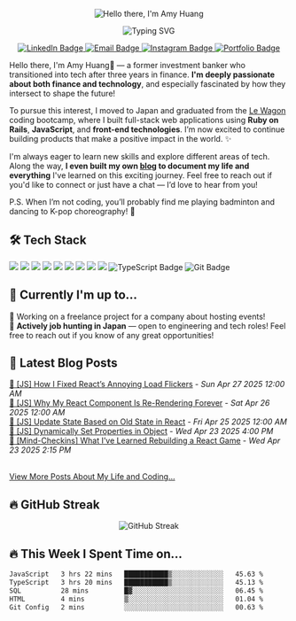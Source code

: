 
<p align="center">
  <img src="https://readme-typing-svg.herokuapp.com?font=Fira+Code&size=26&duration=1&pause=100000&color=4AB1D9&center=true&vCenter=true&width=600&lines=Hello+there%2C+I'm+Amy+Huang" alt="Hello there, I'm Amy Huang" />
</p>


<p align="center">
  <img src="https://readme-typing-svg.herokuapp.com?font=Fira+Code&size=22&pause=1000&color=4AB1D9&center=true&vCenter=true&width=500&lines=Ex-banker+turned+fullstack+engineer;Passionate+towards+finance+and+tech;" alt="Typing SVG" />
</p>
<p align="center">
  <a href="https://www.linkedin.com/in/amyhuang-ntu/" target="_blank">
    <img src="https://img.shields.io/badge/LinkedIn-0A66C2?style=for-the-badge&logo=linkedin&logoColor=white" alt="LinkedIn Badge"/>
  </a>
  <a href="mailto:amy.huang850603@gmail.com">
    <img src="https://img.shields.io/badge/Email-D14836?style=for-the-badge&logo=gmail&logoColor=white" alt="Email Badge"/>
  </a>
  <a href="https://www.instagram.com/zi_ying.h?igsh=aWo1enM0djQxd2ty&utm_source=qr" target="_blank">
    <img src="https://img.shields.io/badge/Instagram-E4405F?style=for-the-badge&logo=instagram&logoColor=white" alt="Instagram Badge"/>
  </a>
  <a href="https://starryamy.github.io/portfolio/" target="_blank">
    <img src="https://img.shields.io/badge/Portfolio-000000?style=for-the-badge&logo=About.me&logoColor=white" alt="Portfolio Badge"/>
  </a>
</p>

Hello there, I'm Amy Huang👋 — a former investment banker who transitioned into tech after three years in finance. **I'm deeply passionate about both finance and technology**, and especially fascinated by how they intersect to shape the future!

To pursue this interest, I moved to Japan and graduated from the [Le Wagon](https://www.lewagon.com/) coding bootcamp, where I built full-stack web applications using **Ruby on Rails**, **JavaScript**, and **front-end technologies**. I’m now excited to continue building products that make a positive impact in the world. ✨

I'm always eager to learn new skills and explore different areas of tech. Along the way, **I even built my own [blog](https://404-peace-not-found.ghost.io/) to document my life and everything** I've learned on this exciting journey. Feel free to reach out if you'd like to connect or just have a chat — I’d love to hear from you!

P.S. When I’m not coding, you’ll probably find me playing badminton and dancing to K-pop choreography! 💃

## 🛠 Tech Stack

<p align="left">
  <img src="https://img.shields.io/badge/Ruby-CC342D?style=for-the-badge&logo=ruby&logoColor=white"/>
  <img src="https://img.shields.io/badge/Rails-CC0000?style=for-the-badge&logo=rubyonrails&logoColor=white"/>
  <img src="https://img.shields.io/badge/Python-3776AB?style=for-the-badge&logo=python&logoColor=white"/>
  <img src="https://img.shields.io/badge/JavaScript-F7DF1E?style=for-the-badge&logo=javascript&logoColor=black"/>
  <img src="https://img.shields.io/badge/React-20232A?style=for-the-badge&logo=react&logoColor=61DAFB"/>
  <img src="https://img.shields.io/badge/Stimulus-2E2E2E?style=for-the-badge&logo=stimulus&logoColor=white"/>
  <img src="https://img.shields.io/badge/Turbo-000000?style=for-the-badge&logo=hotwire&logoColor=white"/>
  <img src="https://img.shields.io/badge/PostgreSQL-4169E1?style=for-the-badge&logo=postgresql&logoColor=white"/>
  <img src="https://img.shields.io/badge/Heroku-430098?style=for-the-badge&logo=heroku&logoColor=white"/>
  <img src="https://img.shields.io/badge/TypeScript-3178C6?style=for-the-badge&logo=TypeScript&logoColor=white" alt="TypeScript Badge"/>
  <img src="https://img.shields.io/badge/Git-F05032?style=for-the-badge&logo=git&logoColor=white" alt="Git Badge"/>
</p>

## 📌 Currently I'm up to...

💼 Working on a freelance project for a company about hosting events! <br>
🗾 **Actively job hunting in Japan** — open to engineering and tech roles! Feel free to reach out if you know of any great opportunities!


## 📝 Latest Blog Posts

<!-- BLOG-POST-LIST:START --><a href="https://404-peace-not-found.ghost.io/js-how-i-fixed-reacts-annoying-load-flickers/">📌 [JS] How I Fixed React’s Annoying Load Flickers</a> - <i>Sun Apr 27 2025 12:00 AM</i><br/><a href="https://404-peace-not-found.ghost.io/js-why-my-react-component-is-re-rendering-forever/">📌 [JS] Why My React Component Is Re-Rendering Forever</a> - <i>Sat Apr 26 2025 12:00 AM</i><br/><a href="https://404-peace-not-found.ghost.io/js-update-state-based-on-old-state-in-react/">📌 [JS] Update State Based on Old State in React</a> - <i>Fri Apr 25 2025 12:00 AM</i><br/><a href="https://404-peace-not-found.ghost.io/js-dynamically-set-properties-in-object/">📌 [JS] Dynamically Set Properties in Object</a> - <i>Wed Apr 23 2025 4:00 PM</i><br/><a href="https://404-peace-not-found.ghost.io/mind-checkins-what-ive-learned-rebuilding-a-react-game/">📌 [Mind-Checkins] What I’ve Learned Rebuilding a React Game</a> - <i>Wed Apr 23 2025 2:15 PM</i><br/><!-- BLOG-POST-LIST:END --><br/>
[View More Posts About My Life and Coding...](https://404-peace-not-found.ghost.io/)

## 🔥 GitHub Streak

<p align="center">
  <img src="https://github-readme-streak-stats-eight.vercel.app/?user=starryAmy&theme=ocean-gradient" alt="GitHub Streak" />
</p>

## 🔥 This Week I Spent Time on...
<!--START_SECTION:waka-->

```txt
JavaScript   3 hrs 22 mins   ███████████▒░░░░░░░░░░░░░   45.63 %
TypeScript   3 hrs 20 mins   ███████████▒░░░░░░░░░░░░░   45.13 %
SQL          28 mins         █▓░░░░░░░░░░░░░░░░░░░░░░░   06.45 %
HTML         4 mins          ▒░░░░░░░░░░░░░░░░░░░░░░░░   01.04 %
Git Config   2 mins          ░░░░░░░░░░░░░░░░░░░░░░░░░   00.63 %
```

<!--END_SECTION:waka-->
